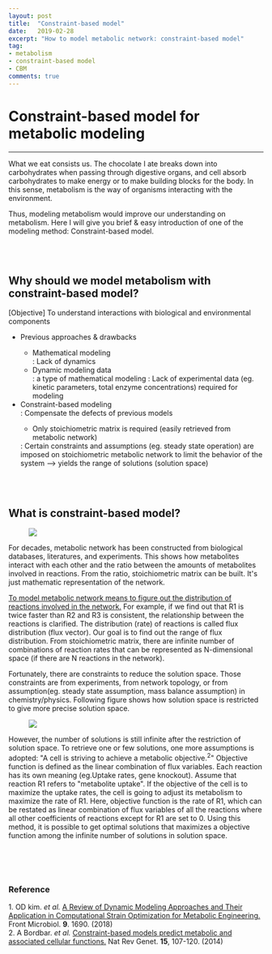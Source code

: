 ```yaml
---
layout: post
title:  "Constraint-based model"
date:   2019-02-28
excerpt: "How to model metabolic network: constraint-based model"
tag:
- metabolism
- constraint-based model
- CBM
comments: true
---
```


<h1> Constraint-based model for metabolic modeling </h1>
<hr>
What we eat consists us. The chocolate I ate breaks down into carbohydrates when passing through digestive organs, and cell absorb carbohydrates to make energy or to make building blocks for the body. In this sense, metabolism is the way of organisms interacting with the environment. 

Thus, modeling metabolism would improve our understanding on metabolism. Here I will give you brief & easy introduction of one of the modeling method: Constraint-based model.   


<br><br>
<h2> Why should we model metabolism with constraint-based model? </h2>

[Objective] To understand interactions with biological and environmental components
<ul>
    <li>Previous approaches & drawbacks</li>
        <ul>
            <li>Mathematical modeling</li>
                : Lack of dynamics 
            <li>Dynamic modeling data</li>
                : a type of mathematical modeling
                : Lack of experimental data (eg. kinetic parameters, total enzyme concentrations) required for modeling
        </ul>
    <li> Constraint-based modeling </li>
        : Compensate the defects of previous models
        <ul> <li> Only stoichiometric matrix is required (easily retrieved from metabolic network)</li> </ul>
        : Certain constraints and assumptions (eg. steady state operation) are imposed on stoichiometric metabolic network to limit the behavior of the system --> yields the range of solutions (solution space)
</ul>

<br><br>

<h2> What is constraint-based model? </h2>
<figure>
	<img src="https://i.imgur.com/zQb6QF3.jpg">
</figure>

For decades, metabolic network has been constructed from  biological databases, literatures, and experiments. This shows how metabolites interact with each other and the ratio between the amounts of metabolites involved in reactions. From the ratio, stoichiometric matrix can be built. It's just mathematic representation of the network.

<u>To model metabolic network means to figure out the distribution of reactions involved in the network.</u> For example, if we find out that R1 is twice faster than R2 and R3 is consistent, the relationship between the reactions is clarified. The distribution (rate) of reactions is called flux distribution (flux vector). Our goal is to find out the range of flux distribution. From stoichiometric matrix, there are infinite number of combinations of reaction rates that can be represented as N-dimensional space (if there are N reactions in the network). 

Fortunately, there are constraints to reduce the solution space. Those constraints are from experiments, from network topology, or from assumption(eg. steady state assumption, mass balance assumption) in chemistry/physics. Following figure shows how solution space is restricted to give more precise solution space.

<figure>
	<img src="https://i.imgur.com/fEdmOHv.png">
</figure>

However, the number of solutions is still infinite after the restriction of solution space. To retrieve one or few solutions, one more assumptions is adopted: "A cell is striving to achieve a metabolic objective.<sup>2</sup>" Objective function is defined as the linear combination of flux variables. Each reaction has its own meaning (eg.Uptake rates, gene knockout). Assume that reaction R1 refers to "metabolite uptake". If the objective of the cell is to maximize the uptake rates, the cell is going to adjust its metabolism to maximize the rate of R1. Here, objective function is the rate of R1, which can be restated as linear combination of flux variables of all the reactions where all other coefficients of reactions except for R1 are set to 0. Using this method, it is possible to get optimal solutions that maximizes a objective function among the infinite number of solutions in solution space. 

<br><br><br>
<h3> Reference </h3>
1. OD kim. <i>et al.</i> <a href="https://www.frontiersin.org/articles/10.3389/fmicb.2018.01690/full"> A Review of Dynamic Modeling Approaches and Their Application in Computational Strain Optimization for Metabolic Engineering. </a> Front Microbiol. <b>9</b>. 1690. (2018)
<br>
2. A Bordbar. <i>et al.</i> <a href="https://www.nature.com/articles/nrg3643"> Constraint-based models predict metabolic and associated cellular functions.</a> Nat Rev Genet. <b>15</b>, 107-120. (2014)
